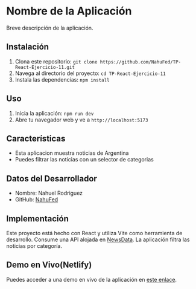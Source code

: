 # Nombre de la Aplicación

Breve descripción de la aplicación.

## Instalación

1. Clona este repositorio: `git clone https://github.com/NahuFed/TP-React-Ejercicio-11.git`
2. Navega al directorio del proyecto: `cd TP-React-Ejercicio-11`
3. Instala las dependencias: `npm install`

## Uso

1. Inicia la aplicación: `npm run dev`
2. Abre tu navegador web y ve a `http://localhost:5173`

## Características

- Esta aplicacion muestra noticias de Argentina
- Puedes filtrar las noticias con un selector de categorias

## Datos del Desarrollador

- Nombre: Nahuel Rodriguez
- GitHub: [NahuFed](https://github.com/NahuFed)

## Implementación

Este proyecto está hecho con React y utiliza Vite como herramienta de desarrollo. Consume una API alojada en [NewsData](https://newsdata.io/api/). La aplicación filtra las noticias por categoría.

## Demo en Vivo(Netlify)

Puedes acceder a una demo en vivo de la aplicación en [este enlace](https://ejercicio11react-nahuel-rodriguez.netlify.app).

